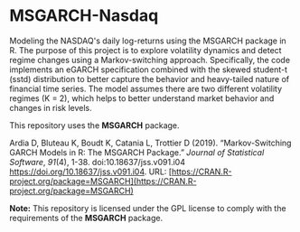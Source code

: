 # MSGARCH-Nasdaq

Modeling the NASDAQ's daily log-returns using the MSGARCH package in R. The purpose of this project is to explore volatility dynamics and detect regime changes using a Markov-switching approach. Specifically, the code implements an eGARCH specification combined with the skewed student-t (sstd) distribution to better capture the behavior and heavy-tailed nature of financial time series. The model assumes there are two different volatility regimes (K = 2), which helps to better understand market behavior and changes in risk levels.

This repository uses the **MSGARCH** package.

 Ardia D, Bluteau K, Boudt K, Catania L, Trottier D (2019). “Markov-Switching
  GARCH Models in R: The MSGARCH Package.” _Journal of Statistical Software_,
  *91*(4), 1-38. doi:10.18637/jss.v091.i04
  <https://doi.org/10.18637/jss.v091.i04>.
URL: [https://CRAN.R-project.org/package=MSGARCH](https://CRAN.R-project.org/package=MSGARCH)

**Note:** This repository is licensed under the GPL license to comply with the requirements of the **MSGARCH** package.
